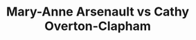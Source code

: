 ---
title: Mary-Anne Arsenault vs Cathy Overton-Clapham
player1:
  name: Arsenault, Mary-Anne
  percent: 79
  wins: 3
  losses: 4
player2:
  name: Overton-Clapham, Cathy
  percent: 82
  wins: 4
  losses: 3
games:
- player1:
    team: NS
    position: Second
    percent: 85
    win: 0
    loss: 1
  player2:
    team: MB
    position: Third
    percent: 74
    win: 1
    loss: 0
  event: Hearts
  year: 1999
  draw: Round Robin(13)
  score: MB 5 - NS 2
- player1:
    team: NS
    position: Second
    percent: 75
    win: 1
    loss: 0
  player2:
    team: MB
    position: Third
    percent: 83
    win: 0
    loss: 1
  event: Hearts
  year: 1999
  draw: Page 1-2(19)
  score: MB 3 - NS 6
- player1:
    team: CA
    position: Second
    percent: 76
    win: 0
    loss: 1
  player2:
    team: MB
    position: Third
    percent: 92
    win: 1
    loss: 0
  event: Hearts
  year: 2000
  draw: Round Robin(3)
  score: MB 7 - CA 2
- player1:
    team: CA
    position: Second
    percent: 68
    win: 0
    loss: 1
  player2:
    team: MB
    position: Third
    percent: 83
    win: 1
    loss: 0
  event: Hearts
  year: 2005
  draw: Round Robin(3)
  score: CA 5 - MB 8
- player1:
    team: NS
    position: Second
    percent: 86
    win: 1
    loss: 0
  player2:
    team: CA
    position: Third
    percent: 83
    win: 0
    loss: 1
  event: Hearts
  year: 2006
  draw: Round Robin(9)
  score: CA 6 - NS 7
- player1:
    team: NS
    position: Second
    percent: 89
    win: 0
    loss: 1
  player2:
    team: CA
    position: Third
    percent: 78
    win: 1
    loss: 0
  event: Hearts
  year: 2006
  draw: Semi-Final(21)
  score: NS 4 - CA 10
- player1:
    team: NS
    position: Fourth
    percent: 75
    win: 1
    loss: 0
  player2:
    team: MB
    position: Third
    percent: 84
    win: 0
    loss: 1
  event: Hearts
  year: 2008
  draw: Round Robin(4)
  score: NS 6 - MB 5
- player1:
    team: CJO
    position: Third
    percent: 88
    win: 1
    loss: 0
  player2:
    team: JJO
    position: Third
    percent: 86
    win: 0
    loss: 1
  event: Trials (Women)
  year: 2005
  draw: Round Robin(13)
  score: JJO 1 - CJO 7
---
